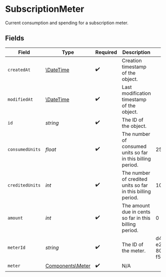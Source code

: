 # SubscriptionMeter

Current consumption and spending for a subscription meter.


## Fields

| Field                                                         | Type                                                          | Required                                                      | Description                                                   | Example                                                       |
| ------------------------------------------------------------- | ------------------------------------------------------------- | ------------------------------------------------------------- | ------------------------------------------------------------- | ------------------------------------------------------------- |
| `createdAt`                                                   | [\DateTime](https://www.php.net/manual/en/class.datetime.php) | :heavy_check_mark:                                            | Creation timestamp of the object.                             |                                                               |
| `modifiedAt`                                                  | [\DateTime](https://www.php.net/manual/en/class.datetime.php) | :heavy_check_mark:                                            | Last modification timestamp of the object.                    |                                                               |
| `id`                                                          | *string*                                                      | :heavy_check_mark:                                            | The ID of the object.                                         |                                                               |
| `consumedUnits`                                               | *float*                                                       | :heavy_check_mark:                                            | The number of consumed units so far in this billing period.   | 25                                                            |
| `creditedUnits`                                               | *int*                                                         | :heavy_check_mark:                                            | The number of credited units so far in this billing period.   | 100                                                           |
| `amount`                                                      | *int*                                                         | :heavy_check_mark:                                            | The amount due in cents so far in this billing period.        | 0                                                             |
| `meterId`                                                     | *string*                                                      | :heavy_check_mark:                                            | The ID of the meter.                                          | d498a884-e2cd-4d3e-8002-f536468a8b22                          |
| `meter`                                                       | [Components\Meter](../../Models/Components/Meter.md)          | :heavy_check_mark:                                            | N/A                                                           |                                                               |